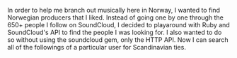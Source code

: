 In order to help me branch out musically here in Norway, I wanted to find Norwegian producers that I liked.  Instead of going one by one through the 650+ people I follow on SoundCloud, I decided to playaround with Ruby and SoundCloud's API to find the people I was looking for. I also wanted to do so without using the soundcloud gem, only the HTTP API.  Now I can search all of the followings of a particular user for Scandinavian ties.
